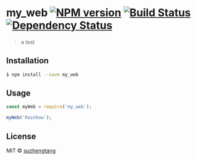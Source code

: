 # my_web [![NPM version][npm-image]][npm-url] [![Build Status][travis-image]][travis-url] [![Dependency Status][daviddm-image]][daviddm-url]
> a test

## Installation

```sh
$ npm install --save my_web
```

## Usage

```js
const myWeb = require('my_web');

myWeb('Rainbow');
```
## License

MIT © [suzhengtang](https://gitee.com/suzhengtang)


[npm-image]: https://badge.fury.io/js/my_web.svg
[npm-url]: https://npmjs.org/package/my_web
[travis-image]: https://travis-ci.com/suzhengtang/my_web.svg?branch=master
[travis-url]: https://travis-ci.com/suzhengtang/my_web
[daviddm-image]: https://david-dm.org/suzhengtang/my_web.svg?theme=shields.io
[daviddm-url]: https://david-dm.org/suzhengtang/my_web
